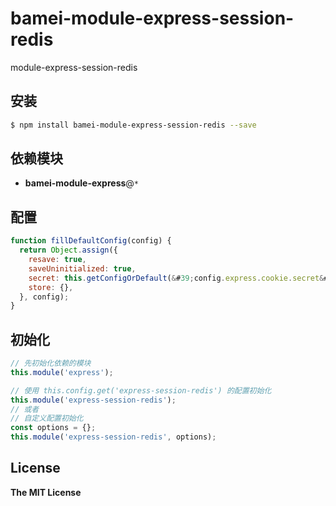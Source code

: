 # bamei-module-express-session-redis

module-express-session-redis

## 安装

```bash
$ npm install bamei-module-express-session-redis --save
```

## 依赖模块

+ **bamei-module-express**@`*`


## 配置

```javascript
function fillDefaultConfig(config) {
  return Object.assign({
    resave: true,
    saveUninitialized: true,
    secret: this.getConfigOrDefault(&#39;config.express.cookie.secret&#39;, &#39;&#39;),
    store: {},
  }, config);
}
```

## 初始化

```javascript
// 先初始化依赖的模块
this.module('express');

// 使用 this.config.get('express-session-redis') 的配置初始化
this.module('express-session-redis');
// 或者
// 自定义配置初始化
const options = {};
this.module('express-session-redis', options);
```

## License

**The MIT License**
